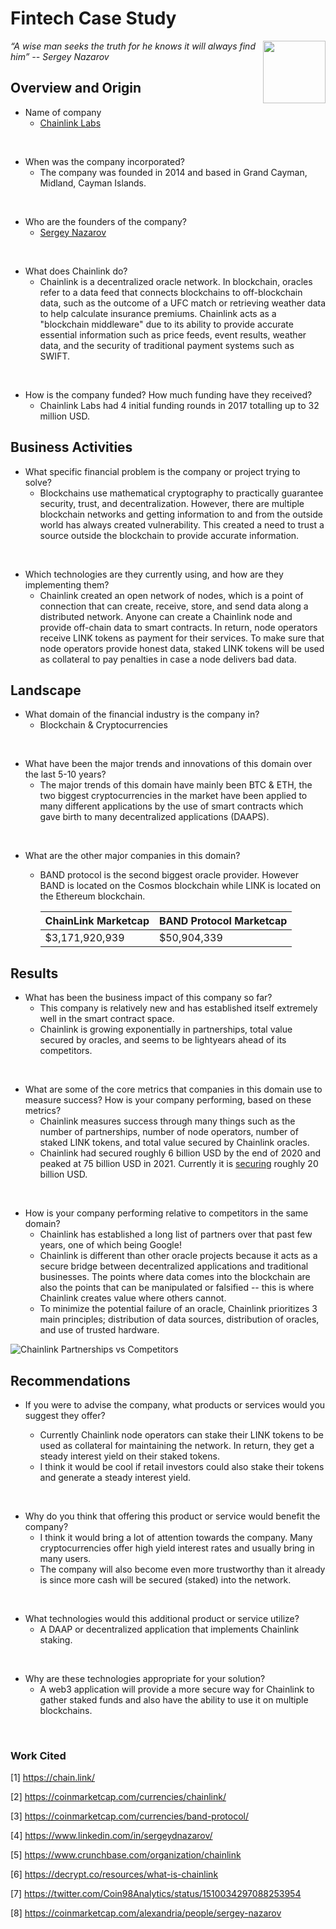# Fintech Case Study
<img align="right" width="100" height="100" src="https://external-content.duckduckgo.com/iu/?u=https%3A%2F%2Fcrypto.com%2Fprice%2Fcoin-data%2Ficon%2FLINK%2Fcolor_icon.png&f=1&nofb=1">

*“A wise man seeks the truth for he knows it will always find him” -- Sergey Nazarov*

## Overview and Origin
* Name of company
  * [Chainlink Labs](https://chain.link/)
<br/>

* When was the company incorporated?
  * The company was founded in 2014 and based in Grand Cayman, Midland, Cayman Islands.
<br/>

* Who are the founders of the company?
  * [Sergey Nazarov](https://www.linkedin.com/in/sergeydnazarov/)
<br/>

* What does Chainlink do?
  * Chainlink is a decentralized oracle network. In blockchain, oracles refer to a data feed that connects blockchains to off-blockchain data, such as the outcome of a UFC match or retrieving weather data to help calculate insurance premiums. Chainlink acts as a "blockchain middleware" due to its ability to provide accurate essential information such as price feeds, event results, weather data, and the security of traditional payment systems such as SWIFT.
<br/>

* How is the company funded? How much funding have they received?
  * Chainlink Labs had 4 initial funding rounds in 2017 totalling up to 32 million USD.

## Business Activities

* What specific financial problem is the company or project trying to solve?
  * Blockchains use mathematical cryptography to practically guarantee security, trust, and decentralization. However, there are multiple blockchain networks and getting information to and from the outside world has always created vulnerability. This created a need to trust a source outside the blockchain to provide accurate information.
<br/>

* Which technologies are they currently using, and how are they implementing them? 
  * Chainlink created an open network of nodes, which is a point of connection that can create, receive, store, and send data along a distributed network. Anyone can create a Chainlink node and provide off-chain data to smart contracts. In return, node operators receive LINK tokens as payment for their services. To make sure that node operators provide honest data, staked LINK tokens will be used as collateral to pay penalties in case a node delivers bad data.

## Landscape

* What domain of the financial industry is the company in?
  - Blockchain & Cryptocurrencies
<br/>

* What have been the major trends and innovations of this domain over the last 5-10 years?
  - The major trends of this domain have mainly been BTC & ETH, the two biggest cryptocurrencies in the market have been applied to many different applications by the use of smart contracts which gave birth to many decentralized applications (DAAPS). 
<br/>

* What are the other major companies in this domain?
  - BAND protocol is the second biggest oracle provider. However BAND is located on the Cosmos blockchain while LINK is located on the Ethereum blockchain. 
  
    |  ChainLink Marketcap  |  BAND Protocol Marketcap  |
    |  -------------------  |  -----------------------  |
    |    $3,171,920,939     |         $50,904,339       |


## Results

* What has been the business impact of this company so far?
  * This company is relatively new and has established itself extremely well in the smart contract space.
  * Chainlink is growing exponentially in partnerships, total value secured by oracles, and seems to be lightyears ahead of its competitors.
<br/>

* What are some of the core metrics that companies in this domain use to measure success? How is your company performing, based on these metrics?
  * Chainlink measures success through many things such as the number of partnerships, number of node operators, number of staked LINK tokens, and total value secured by Chainlink oracles.
  * Chainlink had secured roughly 6 billion USD by the end of 2020 and peaked at 75 billion USD in 2021. Currently it is [securing](https://chain.link/) roughly 20 billion USD.
<br/>

* How is your company performing relative to competitors in the same domain?
  * Chainlink has established a long list of partners over that past few years, one of which being Google!
  * Chainlink is different than other oracle projects because it acts as a secure bridge between decentralized applications and traditional businesses. The points where data comes into the blockchain are also the points that can be manipulated or falsified -- this is where Chainlink creates value where others cannot.
  * To minimize the potential failure of an oracle, Chainlink prioritizes 3 main principles; distribution of data sources, distribution of oracles, and use of trusted hardware.

![Chainlink Partnerships vs Competitors](https://pbs.twimg.com/media/FWrRiwNUsAEDiHf?format=jpg&name=4096x4096)

## Recommendations

* If you were to advise the company, what products or services would you suggest they offer?

   - Currently Chainlink node operators can stake their LINK tokens to be used as collateral for maintaining the network. In return, they get a steady interest yield on their staked tokens.  
   - I think it would be cool if retail investors could also stake their tokens and generate a steady interest yield. 
<br/> 

* Why do you think that offering this product or service would benefit the company?
   - I think it would bring a lot of attention towards the company. Many cryptocurrencies offer high yield interest rates and usually bring in many users.
   - The company will also become even more trustworthy than it already is since more cash will be secured (staked) into the network. 
<br/>

* What technologies would this additional product or service utilize?
   - A DAAP or decentralized application that implements Chainlink staking. 
<br/>

* Why are these technologies appropriate for your solution?
   - A web3 application will provide a more secure way for Chainlink to gather staked funds and also have the ability to use it on multiple blockchains. 
<br/>

### Work Cited
[1] https://chain.link/

[2] https://coinmarketcap.com/currencies/chainlink/

[3] https://coinmarketcap.com/currencies/band-protocol/

[4] https://www.linkedin.com/in/sergeydnazarov/

[5] https://www.crunchbase.com/organization/chainlink

[6] https://decrypt.co/resources/what-is-chainlink

[7] https://twitter.com/Coin98Analytics/status/1510034297088253954 

[8] https://coinmarketcap.com/alexandria/people/sergey-nazarov
